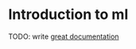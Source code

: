 # Introduction to ml

TODO: write [great documentation](http://jacobian.org/writing/what-to-write/)
